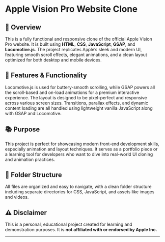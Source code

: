 # Apple Vision Pro Website Clone

## 📝 Overview  
This is a fully functional and responsive clone of the official Apple Vision Pro website. It is built using **HTML**, **CSS**, **JavaScript**, **GSAP**, and **Locomotive.js**. The project replicates Apple’s sleek and modern UI, featuring smooth scroll effects, elegant animations, and a clean layout optimized for both desktop and mobile devices.

## 🎨 Features & Functionality  
Locomotive.js is used for buttery-smooth scrolling, while GSAP powers all the scroll-based and on-load animations for a premium interactive experience. The layout is designed to be pixel-perfect and responsive across various screen sizes. Transitions, parallax effects, and dynamic content loading are all handled using lightweight vanilla JavaScript along with GSAP and Locomotive.

## 📚 Purpose  
This project is perfect for showcasing modern front-end development skills, especially animation and layout techniques. It serves as a portfolio piece or a learning tool for developers who want to dive into real-world UI cloning and animation practices.

## 📁 Folder Structure  
All files are organized and easy to navigate, with a clean folder structure including separate directories for CSS, JavaScript, and assets like images and videos.

## ⚠️ Disclaimer  
This is a personal, educational project created for learning and demonstration purposes. It is **not affiliated with or endorsed by Apple Inc.**

---
